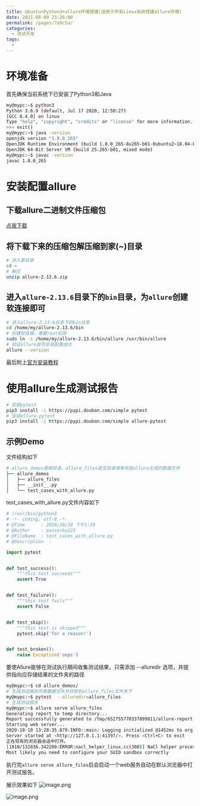 ```yaml
---
title: Ubuntu+Python3+allure环境搭建(适用于所有Linux系统搭建allure环境)
date: 2021-08-09 23:26:00
permalink: /pages/7a9c5a/
categories:
  - 测试开发
tags:
  - 
---
```

# 环境准备
首先确保当前系统下已安装了Python3和Java
```bash
my@mypc:~$ python3
Python 3.6.9 (default, Jul 17 2020, 12:50:27) 
[GCC 8.4.0] on linux
Type "help", "copyright", "credits" or "license" for more information.
>>> exit()
my@mypc:~$ java -version
openjdk version "1.8.0_265"
OpenJDK Runtime Environment (build 1.8.0_265-8u265-b01-0ubuntu2~18.04-b01)
OpenJDK 64-Bit Server VM (build 25.265-b01, mixed mode)
my@mypc:~$ javac -version
javac 1.8.0_265
```
# 安装配置allure
## 下载allure二进制文件压缩包
[点我下载](https://www.wenbin.org.cn/upload/2020/10/allure-2.13.6-bf06fe78b881492fb77f72e1c036932b.zip)
## 将下载下来的压缩包解压缩到家(~)目录
```bash
# 进入家目录
cd ~
# 解压
unzip allure-2.13.6.zip
```
## 进入`allure-2.13.6`目录下的`bin`目录，为`allure`创建软连接即可
```bash
# 进入allure-2.13.6目录下的bin目录
cd /home/my/allure-2.13.6/bin
# 创建软连接，需要root权限
sudo ln -s /home/my/allure-2.13.6/bin/allure /usr/bin/allure
# 验证allure是否安装配置成功
allure --version
```
最后附上[官方安装教程](https://docs.qameta.io/allure/#_installing_a_commandline)
# 使用allure生成测试报告
```bash
# 安装pytest
pip3 install -i https://pypi.douban.com/simple pytest
# 安装allure-pytest
pip3 install -i https://pypi.douban.com/simple allure-pytest
```
## 示例Demo
文件结构如下
```bash
# allure_demos是根目录，allure_files是空目录用来存放allure生成的数据文件
├── allure_demos
│   ├── allure_files
│   ├── __init__.py
│   └── test_cases_with_allure.py
```
test_cases_with_allure.py文件内容如下
```python
# !/usr/bin/python3
# -*- coding: utf-8 -*-
# @Time      : 2020/10/10 下午1:19
# @Author    : passerby223
# @FileName  : test_cases_with_allure.py
# @Description  : 

import pytest


def test_success():
    """this test succeeds"""
    assert True


def test_failure():
    """this test fails"""
    assert False


def test_skip():
    """this test is skipped"""
    pytest.skip('for a reason!')


def test_broken():
    raise Exception('oops')
```
要使Allure能够在测试执行期间收集测试结果，只需添加 --alluredir 选项，并提供指向应存储结果的文件夹的路径
```bash
my@mypc:~$ cd allure_demos/
# 生成测试报告所需数据文件并存放到allure_files文件夹下
my@mypc:~$ pytest  --alluredir=allure_files
# 生成测试报告
my@mypc:~$ allure serve allure_files
Generating report to temp directory...
Report successfully generated to /tmp/652755770337899811/allure-report
Starting web server...
2020-10-10 13:28:35.879:INFO::main: Logging initialized @1452ms to org.eclipse.jetty.util.log.StdErrLog
Server started at <http://127.0.1.1:41397/>. Press <Ctrl+C> to exit
正在现有的浏览器会话中打开。
[1010/132836.342200:ERROR:nacl_helper_linux.cc(308)] NaCl helper process running without a sandbox!
Most likely you need to configure your SUID sandbox correctly
```
执行完`allure serve allure_files`后会启动一个web服务自动在默认浏览器中打开测试报告。

展示效果如下
![image.png](https://www.wenbin.org.cn/upload/2020/10/image-20981d8127114d74b7b6c20ebeaeb2b9.png)

![image.png](https://www.wenbin.org.cn/upload/2020/10/image-a5c321d8dff14687ad1650bb944041ba.png)